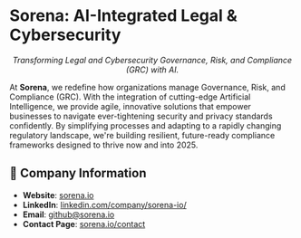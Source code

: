 # Sorena: AI-Integrated Legal & Cybersecurity

<p align="center">
  <i>Transforming Legal and Cybersecurity Governance, Risk, and Compliance (GRC) with AI.</i>
</p>

At **Sorena**, we redefine how organizations manage Governance, Risk, and Compliance (GRC). With the integration of cutting-edge Artificial Intelligence, we provide agile, innovative solutions that empower businesses to navigate ever-tightening security and privacy standards confidently. By simplifying processes and adapting to a rapidly changing regulatory landscape, we're building resilient, future-ready compliance frameworks designed to thrive now and into 2025.

## 📇 Company Information

- **Website**: [sorena.io](https://www.sorena.io)
- **LinkedIn**: [linkedin.com/company/sorena-io/](https://www.linkedin.com/company/sorena-io/)
- **Email**: [github@sorena.io](mailto:github@sorena.io)
- **Contact Page**: [sorena.io/contact](https://www.sorena.io/contact)

